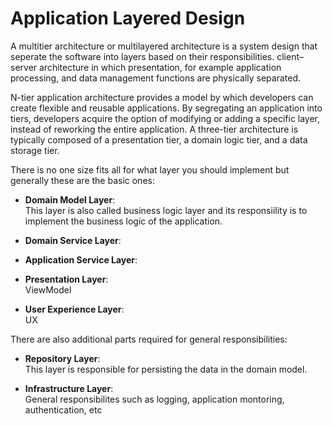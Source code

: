 # Application Layered Design

A multitier architecture or multilayered architecture is a system design that seperate the software into layers based on their responsibilities. client–server architecture in which presentation, for example application processing, and data management functions are physically separated. 

N-tier application architecture provides a model by which developers can create flexible and reusable applications. By segregating an application into tiers, developers acquire the option of modifying or adding a specific layer, instead of reworking the entire application. A three-tier architecture is typically composed of a presentation tier, a domain logic tier, and a data storage tier.

There is no one size fits all for what layer you should implement but generally these are the basic ones:

* **Domain Model Layer**:   
This layer is also called business logic layer and its responsiility is to implement the business logic of the application. 

* **Domain Service Layer**:   

* **Application Service Layer**:  

* **Presentation Layer**:  
ViewModel

* **User Experience Layer**:  
UX

There are also additional parts required for general responsibilities:

* **Repository Layer**:  
This layer is responsible for persisting the data in the domain model.

* **Infrastructure Layer**:  
General responsibilites such as logging, application montoring, authentication, etc
